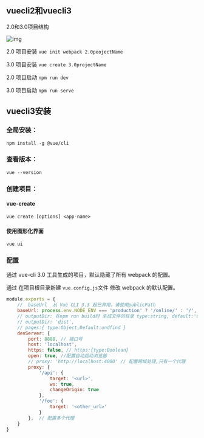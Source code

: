 ## vuecli2和vuecli3

2.0和3.0项目结构

![img](https://img-blog.csdn.net/2018081316531258?watermark/2/text/aHR0cHM6Ly9ibG9nLmNzZG4ubmV0L3dlaXhpbl80MjA4MDA1Ng==/font/5a6L5L2T/fontsize/400/fill/I0JBQkFCMA==/dissolve/70)

2.0 项目安装 `vue init webpack 2.0peojectName`

3.0 项目安装 `vue create 3.0projectName`



2.0 项目启动 `npm run dev`

3.0 项目启动 `npm run serve`

## vuecli3安装

### 全局安装：

```shell
npm install -g @vue/cli
```

### 查看版本：

````shell
vue --version
````

### 创建项目：

#### vue-create

```shell
vue create [options] <app-name>
```



#### 使用图形化界面

````shell
vue ui
````

### 配置

通过 vue-cli 3.0 工具生成的项目，默认隐藏了所有 webpack 的配置。

通过 在项目根目录新建 `vue.config.js`文件 修改 webpack 的默认配置。

```js
module.exports = {
	//  baseUrl  从 Vue CLI 3.3 起已弃用，请使用publicPath
    baseUrl: process.env.NODE_ENV === 'production' ? '/online/' : '/',
    // outputDir: 在npm run build时 生成文件的目录 type:string, default:'dist'
    // outputDir: 'dist',
    // pages:{ type:Object,Default:undfind } 
    devServer: {
        port: 8888, // 端口号
        host: 'localhost',
        https: false, // https:{type:Boolean}
        open: true, //配置自动启动浏览器
        // proxy: 'http://localhost:4000' // 配置跨域处理,只有一个代理
        proxy: {
            '/api': {
                target: '<url>',
                ws: true,
                changeOrigin: true
            },
            '/foo': {
                target: '<other_url>'
            }
        },  // 配置多个代理
    }
}
```

